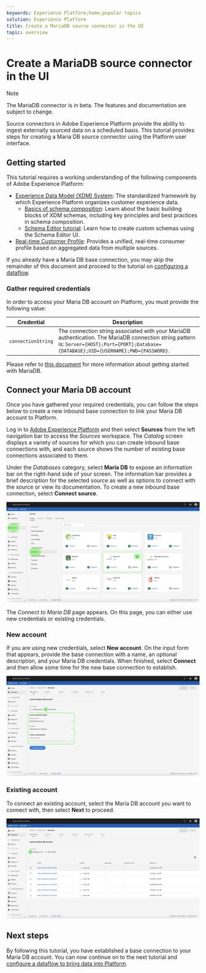 ```yaml
---
keywords: Experience Platform;home;popular topics
solution: Experience Platform
title: Create a MariaDB source connector in the UI
topic: overview
---
```


# Create a MariaDB source connector in the UI

> [!NOTE]
> The MariaDB connector is in beta. The features and documentation are subject to change.

Source connectors in Adobe Experience Platform provide the ability to ingest externally sourced data on a scheduled basis. This tutorial provides steps for creating a Maria DB source connector using the Platform user interface.

## Getting started

This tutorial requires a working understanding of the following components of Adobe Experience Platform:

*   [Experience Data Model (XDM) System](../../../../../xdm/home.md): The standardized framework by which Experience Platform organizes customer experience data.
    *   [Basics of schema composition](../../../../../xdm/schema/composition.md): Learn about the basic building blocks of XDM schemas, including key principles and best practices in schema composition.
    *   [Schema Editor tutorial](../../../../../xdm/tutorials/create-schema-ui.md): Learn how to create custom schemas using the Schema Editor UI.
*   [Real-time Customer Profile](../../../../../profile/home.md): Provides a unified, real-time consumer profile based on aggregated data from multiple sources.

If you already have a Maria DB base connection, you may skip the remainder of this document and proceed to the tutorial on [configuring a dataflow](../../dataflow/databases.md).

### Gather required credentials

In order to access your Maria DB account on Platform, you must provide the following value:

| Credential | Description |
| ---------- | ----------- |
| `connectionString` | The connection string associated with your MariaDB authentication. The MariaDB connection string pattern is: `Server={HOST};Port={PORT};Database={DATABASE};UID={USERNAME};PWD={PASSWORD}`. |

Please refer to [this document](https://mariadb.com/kb/en/about-mariadb-connector-odbc/) for more information about getting started with MariaDB.

## Connect your Maria DB account

Once you have gathered your required credentials, you can follow the steps below to create a new inbound base connection to link your Maria DB account to Platform.

Log in to <a href="https://platform.adobe.com" target="_blank">Adobe Experience Platform</a> and then select **Sources** from the left navigation bar to access the *Sources* workspace. The *Catalog* screen displays a variety of sources for which you can create inbound base connections with, and each source shows the number of existing base connections associated to them.

Under the *Databases* category, select **Maria DB** to expose an information bar on the right-hand side of your screen. The information bar provides a brief description for the selected source as well as options to connect with the source or view its documentation. To create a new inbound base connection, select **Connect source**.

![](../../../../images/tutorials/create/maria-db/catalog.png)

The *Connect to Maria DB* page appears. On this page, you can either use new credentials or existing credentials.

### New account

If you are using new credentials, select **New account**. On the input form that appears, provide the base connection with a name, an optional description, and your Maria DB credentials. When finished, select **Connect** and then allow some time for the new base connection to establish.

![](../../../../images/tutorials/create/maria-db/new.png)

### Existing account

To connect an existing account, select the Maria DB account you want to connect with, then select **Next** to proceed.

![](../../../../images/tutorials/create/maria-db/existing.png)

## Next steps

By following this tutorial, you have established a base connection to your Maria DB account. You can now continue on to the next tutorial and [configure a dataflow to bring data into Platform](../../dataflow/databases.md).
